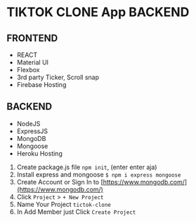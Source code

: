 # TIKTOK CLONE App BACKEND

## FRONTEND

- REACT
- Material UI
- Flexbox
- 3rd party Ticker, Scroll snap
- Firebase Hosting

## BACKEND

- NodeJS
- ExpressJS
- MongoDB
- Mongoose
- Heroku Hosting

1. Create package.js file `npm init`, (enter enter aja)
2. Install express and mongoose `$ npm i express mongoose`
3. Create Account or Sign In to [https://www.mongodb.com/](https://www.mongodb.com/)
4. Click `Project` > `+ New Project`
5. Name Your Project `tictok-clone`
6. In Add Member just Click `Create Project`
